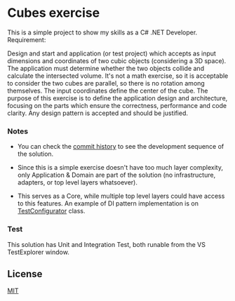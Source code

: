 # Cubes exercise

This is a simple project to show my skills as a C# .NET Developer. Requirement:

Design and start and application (or test project) which accepts as input dimensions and coordinates of two cubic objects (considering a 3D space).
The application must determine whether the two objects collide and calculate the intersected volume.
It's not a math exercise, so it is acceptable to consider the two cubes are parallel, so there is no rotation among themselves.
The input coordinates define the center of the cube.
The purpose of this exercise is to define the application design and architecture, focusing on the parts which ensure the correctness, performance and code clarity. Any design pattern is accepted and should be justified.

### Notes

- You can check the [commit history](https://github.com/IvoPelayo/gpm-cubes/commits/master) to see the development sequence of the solution.

- Since this is a simple exercise doesn't have too much layer complexity, only Application & Domain are part of the solution (no infrastructure, adapters, or top level layers whatsoever).

- This serves as a Core, while multiple top level layers could have access to this features. An example of DI pattern implementation is on [TestConfigurator](GPM.Cubes.IntegrationTest/TestConfigurator.cs) class.

### Test

This solution has Unit and Integration Test, both runable from the VS TestExplorer window.

## License
[MIT](https://choosealicense.com/licenses/mit/)
